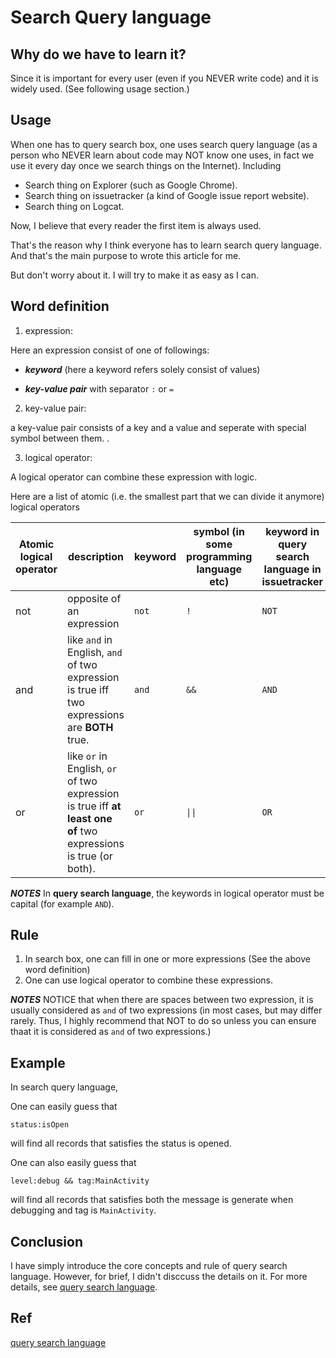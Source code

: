 # Search Query language
## Why do we have to learn it?
Since it is important for every user (even if you NEVER write code) and it is widely used. (See following usage section.)

## Usage
When one has to query search box, one uses search query language (as a person who NEVER learn about code may NOT know one uses, in fact we use it every day once we search things on the Internet). Including

+ Search thing on Explorer (such as Google Chrome).
+ Search thing on issuetracker (a kind of Google issue report website).
+ Search thing on Logcat.

Now, I believe that every reader the first item is always used. 

That's the reason why I think everyone has to learn search query language. And that's the main purpose to wrote this article for me.

But don't worry about it. I will try to make it as easy as I can.

## Word definition 
1. expression:

 Here an expression consist of one of followings: 

+ ***keyword***  (here a keyword refers solely consist of values) 

+ ***key-value pair*** with separator `:` or `=`

2. key-value pair:

a key-value pair consists of a key and a value and seperate with special symbol between them. .

3. logical operator:

A logical operator can combine these expression with logic.

Here are a list of atomic (i.e. the smallest part that we can divide it anymore) logical operators

| Atomic logical operator | description | keyword | symbol (in some programming language etc) | keyword in query search language in issuetracker | symbol in query search language in issuetracker|
| ----------------------- | ----------- | ------- | ----------------------------------------- | -------------------------------- | ----------------------- |
| not | opposite of an expression | `not` | `!` | `NOT` | `-` |
| and | like `and` in English, `and` of two expression is true iff two expressions are **BOTH** true. | `and` | `&&` | `AND` | ` ` |
| or | like `or` in English, `or` of two expression is true iff **at least one of** two expressions is true (or both). | `or` | `\|\|` | `OR` | `\|` |

***NOTES***
In **query search language**, the keywords in logical operator must be capital (for example `AND`).

## Rule
1. In search box, one can fill in one or more expressions (See the above word definition)
2. One can use logical operator to combine these expressions.

***NOTES***
NOTICE that when there are spaces between two expression, it is usually considered as `and` of two expressions (in most cases, but may differ rarely. Thus, I highly recommend that NOT to do so unless you can ensure thaat it is considered as `and` of two expressions.)

## Example
In search query language,

One can easily guess that

```
status:isOpen
```

will find all records that satisfies the status is opened.

One can also easily guess that

```
level:debug && tag:MainActivity 
```

will find all records that satisfies both the message is generate when debugging and tag is `MainActivity`.

## Conclusion
I have simply introduce the core concepts and rule of query search language. However, for brief, I didn't disccuss the details on it. For more details, see [query search language](https://developers.google.com/issue-tracker/concepts/search-query-language).



## Ref
[query search language](https://developers.google.com/issue-tracker/concepts/search-query-language)
